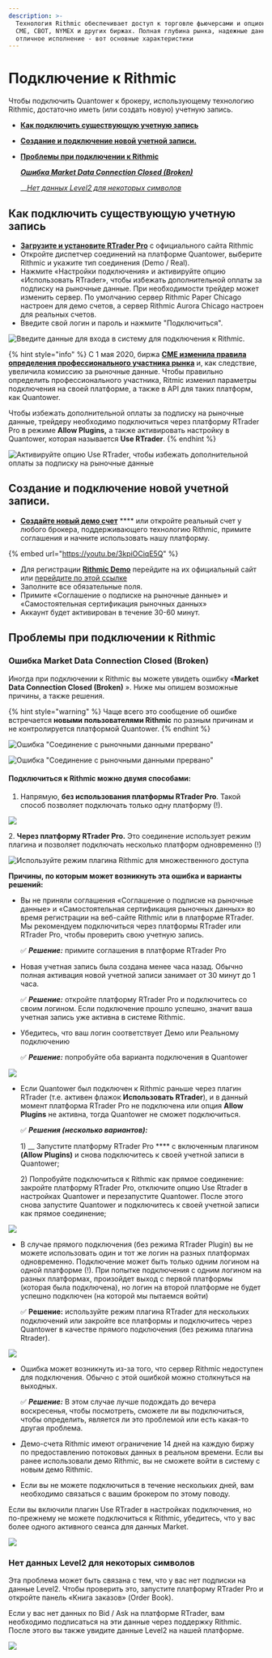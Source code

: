 ```yaml
---
description: >-
  Технология Rithmic обеспечивает доступ к торговле фьючерсами и опционами на
  CME, CBOT, NYMEX и других биржах. Полная глубина рынка, надежные данные и
  отличное исполнение - вот основные характеристики
---
```


# Подключение к Rithmic

Чтобы подключить Quantower к брокеру, использующему технологию Rithmic, достаточно иметь (или создать новую) учетную запись.

* ****[**Как подключить существующую учетную запись**](connection-to-rithmic.md#kak-podklyuchit-sushestvuyushuyu-uchetnuyu-zapis)****
* ****[**Создание и подключение новой учетной записи.**](connection-to-rithmic.md#creating-a-new-accounts-and-further-connection)****
*   ****[**Проблемы при подключении к Rithmic**](connection-to-rithmic.md#problemy-pri-podklyuchenii-k-rithmic)****

    __[_Ошибка Market Data Connection Closed (Broken)_](connection-to-rithmic.md#market-data-connection-closed-broken)__

    __[_Нет данных Level2 для некоторых символов_](connection-to-rithmic.md#net-dannykh-level2-dlya-nekotorykh-simvolov)

## Как подключить существующую учетную запись

* [**Загрузите и установите RTrader Pro**](https://yyy3.rithmic.com/?page\_id=16) с официального сайта Rithmic
* Откройте диспетчер соединений на платформе Quantower, выберите Rithmic и укажите тип соединения (Demo / Real).
* Нажмите «Настройки подключения» и активируйте опцию «Использовать RTrader», чтобы избежать дополнительной оплаты за подписку на рыночные данные. При необходимости трейдер может изменить сервер. По умолчанию сервер Rithmic Paper Chicago настроен для демо счетов, а сервер Rithmic Aurora Chicago настроен для реальных счетов.
* Введите свой логин и пароль и нажмите "Подключиться".

![Введите данные для входа в систему для подключения к Rithmic.](../.gitbook/assets/rithmic-connection.png)

{% hint style="info" %}
С 1 мая 2020, биржа [**CME изменила правила определения профессионального участника рынка**](https://yyy3.rithmic.com/?p=1069) и, как следствие, увеличила комиссию за рыночные данные. Чтобы правильно определить профессионального участника, Ritmic изменил параметры подключения на своей платформе, а также в API для таких платформ, как Quantower.&#x20;

Чтобы избежать дополнительной оплаты за подписку на рыночные данные, трейдеру необходимо подключиться через платформу RTrader Pro в режиме **Allow Plugins,** а также активировать настройку в Quantower, которая называется **Use RTrader**.
{% endhint %}

![Активируйте опцию Use RTrader, чтобы избежать дополнительной оплаты за подписку на рыночные данные](../.gitbook/assets/rithmic-plugin.gif)

## Создание и подключение новой учетной записи.

* [**Создайте новый демо счет**](https://rithmic.com/demo.html#sign-up) **** или откройте реальный счет у любого брокера, поддерживающего технологию Rithmic, примите соглашения и начните использовать нашу платформу.

{% embed url="https://youtu.be/3kpiOCiqE5Q" %}

* Для регистрации [**Rithmic Demo**](https://rithmic.com/demo.html#sign-up) перейдите на их официальный сайт или [перейдите по этой ссылке ](https://rithmic.com/demo.html#sign-up)
* Заполните все обязательные поля.&#x20;
* Примите «Соглашение о подписке на рыночные данные» и «Самостоятельная сертификация рыночных данных»&#x20;
* Аккаунт будет активирован в течение 30-60 минут.

## Проблемы при подключении к Rithmic

### **Ошибка Market Data Connection Closed (Broken)**

Иногда при подключении к Rithmic вы можете увидеть ошибку «**Market Data Connection Closed (Broken)** ». Ниже мы опишем возможные причины, а также решения.

{% hint style="warning" %}
Чаще всего это сообщение об ошибке встречается **новыми пользователями Rithmic** по разным причинам и не контролируется платформой Quantower.
{% endhint %}

![Ошибка "Соединение с рыночными данными прервано" ](../.gitbook/assets/connections-error-with-rithmic.png)

![Ошибка "Соединение с рыночными данными прервано" ](<../.gitbook/assets/ритмик 2 (1).png>)

#### Подключиться к Rithmic можно двумя способами:

1. Напрямую, **без использования платформы RTrader Pro**. Такой способ позволяет подключать только одну платформу (!).

![](<../.gitbook/assets/подключение без ритмик.png>)

2\. **Через платформу RTrader Pro.** Это соединение использует режим плагина и позволяет подключать несколько платформ одновременно (!)

![Используйте режим плагина Rithmic для множественного доступа](<../.gitbook/assets/несколько платформ.png>)

**Причины, по которым может возникнуть эта ошибка и варианты решений:**&#x20;

*   Вы не приняли соглашения «Соглашение о подписке на рыночные данные» и «Самостоятельная сертификация рыночных данных» во время регистрации на веб-сайте Rithmic или в платформе RTrader. Мы рекомендуем подключиться через платформы RTrader или RTrader Pro, чтобы проверить свою учетную запись.

    ✅ _**Решение:**_ примите соглашения в платформе RTrader Pro
*   Новая учетная запись была создана менее часа назад. Обычно полная активация новой учетной записи занимает от 30 минут до 1 часа.

    ✅ _**Решение:**_ откройте платформу RTrader Pro и подключитесь со своим логином. Если подключение прошло успешно, значит ваша учетная запись уже активна в системе Rithmic.
*   Убедитесь, что ваш логин соответствует Демо или Реальному подключению

    ✅ _**Решение:**_ попробуйте оба варианта подключения в Quantower

![](<../.gitbook/assets/два варианта ритмик демо и реальный.png>)

*   Если Quantower был подключен к Rithmic раньше через плагин RTrader (т.е. активен флажок **Использовать RTrader**), и в данный момент платформа RTrader Pro не подключена или опция **Allow Plugins** не активна, тогда Quantower не сможет подключиться.

    ✅ _**Решения (несколько вариантов):**_

    1\) __ Запустите платформу RTrader Pro **** с включенным плагином **(Allow Plugins)** и снова подключитесь к своей учетной записи в Quantower;

    2\) Попробуйте подключиться к Rithmic как прямое соединение: закройте платформу RTrader Pro, отключите опцию Use Rtrader в настройках Quantower и перезапустите Quantower. После этого снова запустите Quantower и подключитесь к своей учетной записи как прямое соединение;

![](<../.gitbook/assets/2 варианта ритмик.png>)

*   В случае прямого подключения (без режима RTrader Plugin) вы не можете использовать один и тот же логин на разных платформах одновременно. Подключение может быть только одним логином на одной платформе (!). При попытке подключения с одним логином на разных платформах, произойдет выход с первой платформы (которая была подключена), но логин на второй платформе не будет успешно подключен (на которой мы пытаемся войти)

    ✅ **Решение:** используйте режим плагина RTrader для нескольких подключений или закройте все платформы и подключитесь через Quantower в качестве прямого подключения (без режима плагина Rtrader).

![](<../.gitbook/assets/коннект ритмик другие платформы.png>)

*   Ошибка может возникнуть из-за того, что сервер Rithmic недоступен для подключения. Обычно с этой ошибкой можно столкнуться на выходных.&#x20;

    ✅ _**Решение:**_ В этом случае лучше подождать до вечера воскресенья, чтобы посмотреть, сможете ли вы подключиться, чтобы определить, является ли это проблемой или есть какая-то другая проблема.
* Демо-счета Rithmic имеют ограничение 14 дней на каждую биржу по предоставлению потоковых данных в реальном времени. Если вы ранее использовали демо Rithmic, вы не сможете войти в систему с новым демо Rithmic.
* Если вы не можете подключиться в течение нескольких дней, вам необходимо связаться с вашим брокером по этому поводу.

Если вы включили плагин Use RTrader в настройках подключения, но по-прежнему не можете подключиться к Rithmic, убедитесь, что у вас более одного активного сеанса для данных Market.

![](<../.gitbook/assets/image (100).png>)

### Нет данных Level2 для некоторых символов

Эта проблема может быть связана с тем, что у вас нет подписки на данные Level2. Чтобы проверить это, запустите платформу RTrader Pro и откройте панель «Книга заказов» (Order Book).&#x20;

Если у вас нет данных по Bid / Ask на платформе RTrader, вам необходимо подписаться на эти данные через поддержку Rithmic. После этого вы также увидите данные Level2 на нашей платформе.

![](<../.gitbook/assets/нет левел2.png>)

